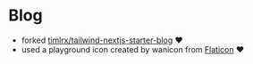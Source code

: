 # Blog

- forked [timlrx/tailwind-nextjs-starter-blog](https://github.com/timlrx/tailwind-nextjs-starter-blog) ❤️
- used a playground icon created by wanicon from [Flaticon](https://www.flaticon.com/free-icons/playground) ❤️